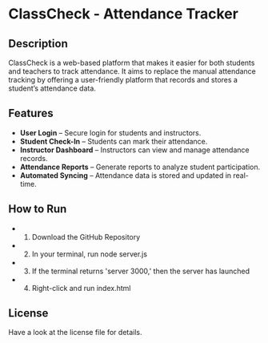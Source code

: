 # ClassCheck - Attendance Tracker 

## Description 
ClassCheck is a web-based platform that makes it easier for both students and teachers to track attendance. It aims to replace the manual attendance tracking by offering a user-friendly platform that records and stores a student’s attendance data.

## Features
- **User Login** – Secure login for students and instructors.
- **Student Check-In** – Students can mark their attendance.  
- **Instructor Dashboard** – Instructors can view and manage attendance records.  
- **Attendance Reports** – Generate reports to analyze student participation.  
- **Automated Syncing** – Attendance data is stored and updated in real-time.

## How to Run
 - 1. Download the GitHub Repository
 - 2. In your terminal, run node server.js
 - 3. If the terminal returns 'server 3000,' then the server has launched
 - 4. Right-click and run index.html
  

## License
Have a look at the license file for details. 
